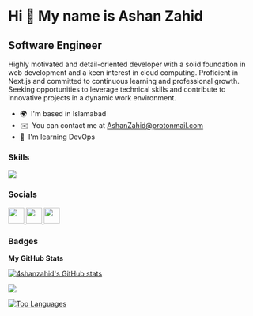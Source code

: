 Hi 👋 My name is Ashan Zahid
============================

Software Engineer
-----------------

Highly motivated and detail-oriented developer with a solid foundation in web development and a keen interest in cloud computing. Proficient in Next.js and committed to continuous learning and professional growth. Seeking opportunities to leverage technical skills and contribute to innovative projects in a dynamic work environment.

* 🌍  I'm based in Islamabad
* ✉️  You can contact me at [AshanZahid@protonmail.com](mailto:AshanZahid@protonmail.com)
* 🧠  I'm learning DevOps

### Skills

<p align="left">
  <a href="https://skillicons.dev">
    <img src="https://skillicons.dev/icons?i=nextjs,ts,tailwind,css,mongodb,git,github,neovim,aws,azure,docker,bash,jenkins,ansible,mint,obsidian,selenium" />
  </a>
</p>

### Socials
<p align="left"> <a href="https://www.github.com/4shanzahid" target="_blank" rel="noreferrer"> <picture> <source media="(prefers-color-scheme: dark)" srcset="https://raw.githubusercontent.com/danielcranney/readme-generator/main/public/icons/socials/github-dark.svg" /> <source media="(prefers-color-scheme: light)" srcset="https://raw.githubusercontent.com/danielcranney/readme-generator/main/public/icons/socials/github.svg" /> <img src="https://raw.githubusercontent.com/danielcranney/readme-generator/main/public/icons/socials/github.svg" width="32" height="32" /> </picture> </a> <a href="https://www.linkedin.com/in/ashan-zahid" target="_blank" rel="noreferrer"> <picture> <source media="(prefers-color-scheme: dark)" srcset="https://raw.githubusercontent.com/danielcranney/readme-generator/main/public/icons/socials/linkedin-dark.svg" /> <source media="(prefers-color-scheme: light)" srcset="https://raw.githubusercontent.com/danielcranney/readme-generator/main/public/icons/socials/linkedin.svg" /> <img src="https://raw.githubusercontent.com/danielcranney/readme-generator/main/public/icons/socials/linkedin.svg" width="32" height="32" /> </picture> </a> <a href="https://www.x.com/4shanzahid" target="_blank" rel="noreferrer"> <picture> <source media="(prefers-color-scheme: dark)" srcset="https://raw.githubusercontent.com/danielcranney/readme-generator/main/public/icons/socials/twitter-dark.svg" /> <source media="(prefers-color-scheme: light)" srcset="https://raw.githubusercontent.com/danielcranney/readme-generator/main/public/icons/socials/twitter.svg" /> <img src="https://raw.githubusercontent.com/danielcranney/readme-generator/main/public/icons/socials/twitter.svg" width="32" height="32" /> </picture> </a></p>

### Badges

<b>My GitHub Stats</b>

<a href="http://www.github.com/4shanzahid"><img src="https://github-readme-stats.vercel.app/api?username=4shanzahid&show_icons=true&hide=&count_private=true&title_color=0891b2&text_color=ffffff&icon_color=0891b2&bg_color=1c1917&hide_border=true&show_icons=true" alt="4shanzahid's GitHub stats" /></a>

<a href="http://www.github.com/4shanzahid"><img src="https://github-readme-streak-stats.herokuapp.com/?user=4shanzahid&stroke=ffffff&background=1c1917&ring=0891b2&fire=0891b2&currStreakNum=ffffff&currStreakLabel=0891b2&sideNums=ffffff&sideLabels=ffffff&dates=ffffff&hide_border=true" /></a>

<a href="https://github.com/4shanzahid" align="left"><img src="https://github-readme-stats.vercel.app/api/top-langs/?username=4shanzahid&langs_count=10&title_color=0891b2&text_color=ffffff&icon_color=0891b2&bg_color=1c1917&hide_border=true&locale=en&custom_title=Top%20%Languages" alt="Top Languages" /></a>
